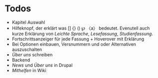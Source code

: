 Todos
=====

- Kapitel Auswahl
- Hilfeknopf, der erklärt was [] {} () ℘ 〈a〉 bedeutet. Evenutell auch kurze Erklärung von *Leichte Sprache*, *Lesefassung*, *Studienfassung*.
- Fortschrittsanzeiger für jede Fassung + Hoverover mit Erklärung
- Bei Optionen einbauen, Versnummern und oder Alternativen auszuschalten
- *Über uns* schreiben
- Backend
- *News* und *Über uns* in Drupal
- *Mithelfen* in Wiki